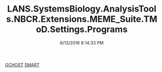 ﻿---
title: LANS.SystemsBiology.AnalysisTools.NBCR.Extensions.MEME_Suite.TMoD.Settings.Programs
date: 6/13/2016 8:14:33 PM
---

[GCHOST](T-LANS.SystemsBiology.AnalysisTools.NBCR.Extensions.MEME_Suite.TMoD.Settings.Programs.GCHOST.html)
[SMART](T-LANS.SystemsBiology.AnalysisTools.NBCR.Extensions.MEME_Suite.TMoD.Settings.Programs.SMART.html)
